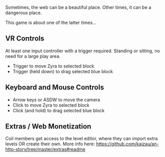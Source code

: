 Sometimes, the web can be a beautiful place. Other times, it can be a dangerous place.

This game is about one of the latter times...

## VR Controls ##

At least one input controller with a trigger required. Standing or sitting, no need for a large play area.

- Trigger to move Zyra to selected block
- Trigger (held down) to drag selected blue block

## Keyboard and Mouse Controls ##

- Arrow keys or ASDW to move the camera
- Click to move Zyra to selected block
- Click (and hold) to drag selected blue block

## Extras / Web Monetization ##

Coil members get access to the level editor, where they can import extra levels OR create their own. More info here: https://github.com/kaizau/an-http-story/tree/master/extras#readme